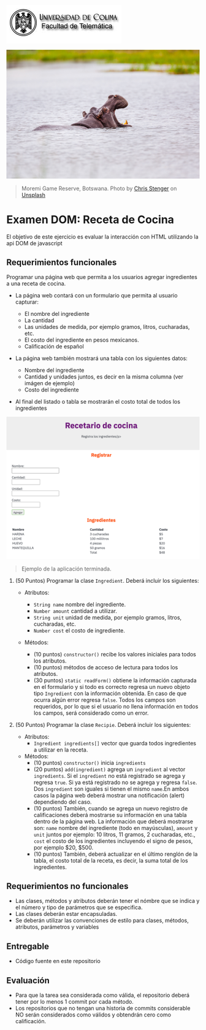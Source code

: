 ![Logo UCOL](img/ucol-logo.jpg)

![Portada](img/cover.jpg)
> Moremi Game Reserve, Botswana. Photo by <a href="https://unsplash.com/@chrisstenger?utm_source=unsplash&utm_medium=referral&utm_content=creditCopyText">Chris Stenger</a> on <a href="https://unsplash.com/t/animals?utm_source=unsplash&utm_medium=referral&utm_content=creditCopyText">Unsplash</a>
  
# Examen DOM: Receta de Cocina

El objetivo de este ejercicio es evaluar la interacción con HTML utilizando la api DOM de javascript

## Requerimientos funcionales

Programar una página web que permita a los usuarios agregar ingredientes a una receta de cocina.

- La página web contará con un formulario que permita al usuario capturar:

  - El nombre del ingrediente
  - La cantidad
  - Las unidades de medida, por ejemplo gramos, litros, cucharadas, etc.
  - El costo del ingrediente en pesos mexicanos.
  - Calificación de español

- La página web también mostrará una tabla con los siguientes datos:
  - Nombre del ingrediente
  - Cantidad y unidades juntos, es decir en la misma columna (ver imágen de ejemplo)
  - Costo del ingrediente

- Al final del listado o tabla se mostrarán el costo total de todos los ingredientes

![Ejemplo](img/ejemplo.png)
> Ejemplo de la aplicación terminada.

1. (50 Puntos) Programar la clase `Ingredient`. Deberá incluir los siguientes:
   - Atributos:
     - `String name` nombre del ingrediente.
     - `Number amount` cantidad a utilizar.
     - `String unit` unidad de medida, por ejemplo gramos, litros, cucharadas, etc.
     - `Number cost` el costo de ingrediente.

   - Métodos:
     - (10 puntos) `constructor()` recibe los valores iniciales para todos los atributos.
     - (10 puntos)  métodos de acceso de lectura para todos los atributos.
     - (30 puntos) `static readForm()` obtiene la información capturada en el formulario y si todo es correcto regresa un nuevo objeto tipo `Ingredient` con la información obtenida. En caso de que ocurra algún error regresa `false`. Todos los campos son requeridos, por lo que si el usuario no llena información en todos los campos, será considerado como un error.

2. (50 Puntos) Programar la clase `Recipie`. Deberá incluir los siguientes:
   - Atributos:
     - `Ingredient ingredients[]` vector que guarda todos ingredientes a utilizar en la receta.
   - Métodos:
     - (10 puntos) `constructor()` inicia `ingredients`
     - (20 puntos) `add(ingredient)` agrega un `ingredient` al vector `ingredients`. Si el `ingredient` no está registrado se agrega y regresa `true`. Si ya está registrado no se agrega y regresa `false`. Dos `ingredient` son iguales si tienen el mismo `name`.En ambos casos la página web deberá mostrar una notificación (alert) dependiendo del caso.
     - (10 puntos) También, cuando se agrega un nuevo registro de calificaciones deberá mostrarse su información en una tabla dentro de la página web. La información que deberá mostrarse son: `name` nombre del ingrediente (todo en mayúsculas), `amount` y `unit` juntos por ejemplo: 10 litros, 11 gramos, 2 cucharadas, etc., `cost` el costo de los ingredientes incluyendo el signo de pesos, por ejemplo $20, $500.
     - (10 puntos) También, deberá actualizar en  el último renglón de la tabla, el costo total de la receta, es decir, la suma total de los ingredientes.

## Requerimientos no funcionales

- Las clases, métodos y atributos deberán tener el nómbre que se indica y el número y tipo de parámetros que se especifica.
- Las clases deberán estar encapsuladas.
- Se deberán utilizar las convenciones de estilo para clases, métodos, atributos, parámetros y variables

## Entregable

- Código fuente en este repositorio
  
## Evaluación

- Para que la tarea sea considerada como válida, el repositorio deberá tener por lo menos 1 commit por cada método.
- Los repositorios que no tengan una historia de commits considerable NO serán considerados como válidos y obtendrán cero como calificación.
